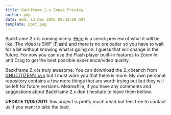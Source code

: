 ```yaml
---
title: Backframe 2.x Sneak Preview
author: pdp
date: Wed, 13 Dec 2006 08:42:08 GMT
template: post.pug
---
```


Backframe 2.x is coming nicely. [Here](/files/2006/12/backframe-2-preview.swf) is a sneak preview of what it will be like. The video is SWF (Flash) and there is no preloader so you have to wait for a bit without knowing what is going on. I guess that will change in the future. For now you can use the Flash player built-in features to Zoom In and Drag to get the best possible experience/video quality.

Backframe 2.x is truly awesome. You can download the 2.x branch from [GNUCITIZEN's svn](http://www.gnucitizen.org/svn) but I must warn you that there is more. My own personal repository contains a few more things that are worth trying out but they will be left for future versions. Meanwhile, if you have any comments and suggestions about Backframe 2.x don't hesitate to leave them bellow.

**UPDATE 11/05/2011**: this project is pretty much dead but feel free to contact us if you want to take the lead.
